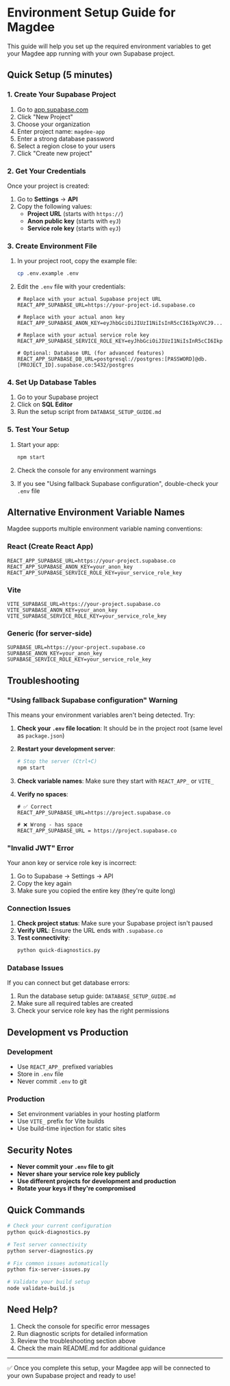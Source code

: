 # Environment Setup Guide for Magdee

This guide will help you set up the required environment variables to get your Magdee app running with your own Supabase project.

## Quick Setup (5 minutes)

### 1. Create Your Supabase Project

1. Go to [app.supabase.com](https://app.supabase.com)
2. Click "New Project"
3. Choose your organization
4. Enter project name: `magdee-app`
5. Enter a strong database password
6. Select a region close to your users
7. Click "Create new project"

### 2. Get Your Credentials

Once your project is created:

1. Go to **Settings** → **API**
2. Copy the following values:
   - **Project URL** (starts with `https://`)
   - **Anon public key** (starts with `eyJ`)
   - **Service role key** (starts with `eyJ`)

### 3. Create Environment File

1. In your project root, copy the example file:
   ```bash
   cp .env.example .env
   ```

2. Edit the `.env` file with your credentials:
   ```env
   # Replace with your actual Supabase project URL
   REACT_APP_SUPABASE_URL=https://your-project-id.supabase.co

   # Replace with your actual anon key
   REACT_APP_SUPABASE_ANON_KEY=eyJhbGciOiJIUzI1NiIsInR5cCI6IkpXVCJ9...

   # Replace with your actual service role key  
   REACT_APP_SUPABASE_SERVICE_ROLE_KEY=eyJhbGciOiJIUzI1NiIsInR5cCI6IkpXVCJ9...

   # Optional: Database URL (for advanced features)
   REACT_APP_SUPABASE_DB_URL=postgresql://postgres:[PASSWORD]@db.[PROJECT_ID].supabase.co:5432/postgres
   ```

### 4. Set Up Database Tables

1. Go to your Supabase project
2. Click on **SQL Editor**
3. Run the setup script from `DATABASE_SETUP_GUIDE.md`

### 5. Test Your Setup

1. Start your app:
   ```bash
   npm start
   ```

2. Check the console for any environment warnings
3. If you see "Using fallback Supabase configuration", double-check your `.env` file

## Alternative Environment Variable Names

Magdee supports multiple environment variable naming conventions:

### React (Create React App)
```env
REACT_APP_SUPABASE_URL=https://your-project.supabase.co
REACT_APP_SUPABASE_ANON_KEY=your_anon_key
REACT_APP_SUPABASE_SERVICE_ROLE_KEY=your_service_role_key
```

### Vite
```env
VITE_SUPABASE_URL=https://your-project.supabase.co
VITE_SUPABASE_ANON_KEY=your_anon_key
VITE_SUPABASE_SERVICE_ROLE_KEY=your_service_role_key
```

### Generic (for server-side)
```env
SUPABASE_URL=https://your-project.supabase.co
SUPABASE_ANON_KEY=your_anon_key
SUPABASE_SERVICE_ROLE_KEY=your_service_role_key
```

## Troubleshooting

### "Using fallback Supabase configuration" Warning

This means your environment variables aren't being detected. Try:

1. **Check your `.env` file location**: It should be in the project root (same level as `package.json`)

2. **Restart your development server**: 
   ```bash
   # Stop the server (Ctrl+C)
   npm start
   ```

3. **Check variable names**: Make sure they start with `REACT_APP_` or `VITE_`

4. **Verify no spaces**: 
   ```env
   # ✅ Correct
   REACT_APP_SUPABASE_URL=https://project.supabase.co
   
   # ❌ Wrong - has space
   REACT_APP_SUPABASE_URL = https://project.supabase.co
   ```

### "Invalid JWT" Error

Your anon key or service role key is incorrect:

1. Go to Supabase → Settings → API
2. Copy the key again
3. Make sure you copied the entire key (they're quite long)

### Connection Issues

1. **Check project status**: Make sure your Supabase project isn't paused
2. **Verify URL**: Ensure the URL ends with `.supabase.co`
3. **Test connectivity**: 
   ```bash
   python quick-diagnostics.py
   ```

### Database Issues

If you can connect but get database errors:

1. Run the database setup guide: `DATABASE_SETUP_GUIDE.md`
2. Make sure all required tables are created
3. Check your service role key has the right permissions

## Development vs Production

### Development
- Use `REACT_APP_` prefixed variables
- Store in `.env` file
- Never commit `.env` to git

### Production
- Set environment variables in your hosting platform
- Use `VITE_` prefix for Vite builds
- Use build-time injection for static sites

## Security Notes

- **Never commit your `.env` file to git**
- **Never share your service role key publicly**
- **Use different projects for development and production**
- **Rotate your keys if they're compromised**

## Quick Commands

```bash
# Check your current configuration
python quick-diagnostics.py

# Test server connectivity
python server-diagnostics.py

# Fix common issues automatically
python fix-server-issues.py

# Validate your build setup
node validate-build.js
```

## Need Help?

1. Check the console for specific error messages
2. Run diagnostic scripts for detailed information
3. Review the troubleshooting section above
4. Check the main README.md for additional guidance

---

✅ Once you complete this setup, your Magdee app will be connected to your own Supabase project and ready to use!